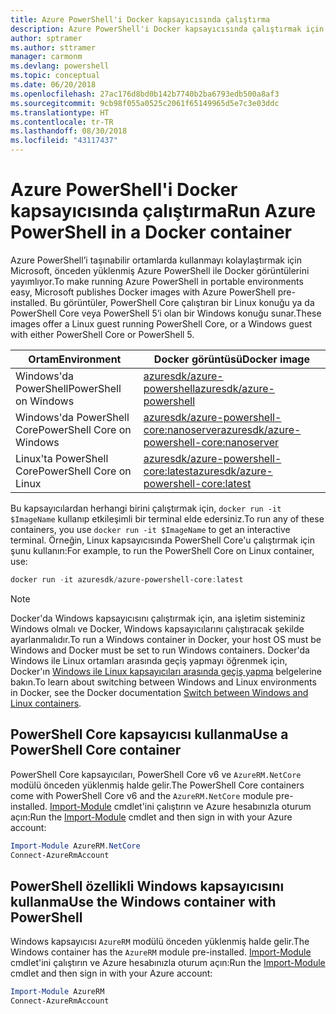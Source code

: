 ```yaml
---
title: Azure PowerShell'i Docker kapsayıcısında çalıştırma
description: Azure PowerShell'i Docker kapsayıcısında çalıştırmak için yapılması gerekenler.
author: sptramer
ms.author: sttramer
manager: carmonm
ms.devlang: powershell
ms.topic: conceptual
ms.date: 06/20/2018
ms.openlocfilehash: 27ac176d8bd0b142b7740b2ba6793edb500a8af3
ms.sourcegitcommit: 9cb98f055a0525c2061f65149965d5e7c3e03ddc
ms.translationtype: HT
ms.contentlocale: tr-TR
ms.lasthandoff: 08/30/2018
ms.locfileid: "43117437"
---
```

# <a name="run-azure-powershell-in-a-docker-container"></a><span data-ttu-id="c326a-103">Azure PowerShell'i Docker kapsayıcısında çalıştırma</span><span class="sxs-lookup"><span data-stu-id="c326a-103">Run Azure PowerShell in a Docker container</span></span>

<span data-ttu-id="c326a-104">Azure PowerShell’i taşınabilir ortamlarda kullanmayı kolaylaştırmak için Microsoft, önceden yüklenmiş Azure PowerShell ile Docker görüntülerini yayımlıyor.</span><span class="sxs-lookup"><span data-stu-id="c326a-104">To make running Azure PowerShell in portable environments easy, Microsoft publishes Docker images with Azure PowerShell pre-installed.</span></span> <span data-ttu-id="c326a-105">Bu görüntüler, PowerShell Core çalıştıran bir Linux konuğu ya da PowerShell Core veya PowerShell 5’i olan bir Windows konuğu sunar.</span><span class="sxs-lookup"><span data-stu-id="c326a-105">These images offer a Linux guest running PowerShell Core, or a Windows guest with either PowerShell Core or PowerShell 5.</span></span>

| <span data-ttu-id="c326a-106">Ortam</span><span class="sxs-lookup"><span data-stu-id="c326a-106">Environment</span></span> | <span data-ttu-id="c326a-107">Docker görüntüsü</span><span class="sxs-lookup"><span data-stu-id="c326a-107">Docker image</span></span> |
|-------------|--------------|
| <span data-ttu-id="c326a-108">Windows'da PowerShell</span><span class="sxs-lookup"><span data-stu-id="c326a-108">PowerShell on Windows</span></span> | [<span data-ttu-id="c326a-109">azuresdk/azure-powershell</span><span class="sxs-lookup"><span data-stu-id="c326a-109">azuresdk/azure-powershell</span></span>](https://hub.docker.com/r/azuresdk/azure-powershell/) |
| <span data-ttu-id="c326a-110">Windows'da PowerShell Core</span><span class="sxs-lookup"><span data-stu-id="c326a-110">PowerShell Core on Windows</span></span> | [<span data-ttu-id="c326a-111">azuresdk/azure-powershell-core:nanoserver</span><span class="sxs-lookup"><span data-stu-id="c326a-111">azuresdk/azure-powershell-core:nanoserver</span></span>](https://hub.docker.com/r/azuresdk/azure-powershell-core/) |
| <span data-ttu-id="c326a-112">Linux'ta PowerShell Core</span><span class="sxs-lookup"><span data-stu-id="c326a-112">PowerShell Core on Linux</span></span> | [<span data-ttu-id="c326a-113">azuresdk/azure-powershell-core:latest</span><span class="sxs-lookup"><span data-stu-id="c326a-113">azuresdk/azure-powershell-core:latest</span></span>](https://hub.docker.com/r/azuresdk/azure-powershell-core/) |

<span data-ttu-id="c326a-114">Bu kapsayıcılardan herhangi birini çalıştırmak için, `docker run -it $ImageName` kullanıp etkileşimli bir terminal elde edersiniz.</span><span class="sxs-lookup"><span data-stu-id="c326a-114">To run any of these containers, you use `docker run -it $ImageName` to get an interactive terminal.</span></span> <span data-ttu-id="c326a-115">Örneğin, Linux kapsayıcısında PowerShell Core'u çalıştırmak için şunu kullanın:</span><span class="sxs-lookup"><span data-stu-id="c326a-115">For example, to run the PowerShell Core on Linux container, use:</span></span>

```powershell
docker run -it azuresdk/azure-powershell-core:latest
```

> [!NOTE]
> <span data-ttu-id="c326a-116">Docker'da Windows kapsayıcısını çalıştırmak için, ana işletim sisteminiz Windows olmalı ve Docker, Windows kapsayıcılarını çalıştıracak şekilde ayarlanmalıdır.</span><span class="sxs-lookup"><span data-stu-id="c326a-116">To run a Windows container in Docker, your host OS must be Windows and Docker must be set to run Windows containers.</span></span> <span data-ttu-id="c326a-117">Docker'da Windows ile Linux ortamları arasında geçiş yapmayı öğrenmek için, Docker'ın [Windows ile Linux kapsayıcıları arasında geçiş yapma](https://docs.docker.com/docker-for-windows/#switch-between-windows-and-linux-containers) belgelerine bakın.</span><span class="sxs-lookup"><span data-stu-id="c326a-117">To learn about switching between Windows and Linux environments in Docker, see the Docker documentation [Switch between Windows and Linux containers](https://docs.docker.com/docker-for-windows/#switch-between-windows-and-linux-containers).</span></span>

## <a name="use-a-powershell-core-container"></a><span data-ttu-id="c326a-118">PowerShell Core kapsayıcısı kullanma</span><span class="sxs-lookup"><span data-stu-id="c326a-118">Use a PowerShell Core container</span></span>

<span data-ttu-id="c326a-119">PowerShell Core kapsayıcıları, PowerShell Core v6 ve `AzureRM.NetCore` modülü önceden yüklenmiş halde gelir.</span><span class="sxs-lookup"><span data-stu-id="c326a-119">The PowerShell Core containers come with PowerShell Core v6 and the `AzureRM.NetCore` module pre-installed.</span></span> <span data-ttu-id="c326a-120">[Import-Module](/powershell/module/microsoft.powershell.core/import-module) cmdlet'ini çalıştırın ve Azure hesabınızla oturum açın:</span><span class="sxs-lookup"><span data-stu-id="c326a-120">Run the [Import-Module](/powershell/module/microsoft.powershell.core/import-module) cmdlet and then sign in with your Azure account:</span></span>

```powershell
Import-Module AzureRM.NetCore
Connect-AzureRmAccount
```

## <a name="use-the-windows-container-with-powershell"></a><span data-ttu-id="c326a-121">PowerShell özellikli Windows kapsayıcısını kullanma</span><span class="sxs-lookup"><span data-stu-id="c326a-121">Use the Windows container with PowerShell</span></span>

<span data-ttu-id="c326a-122">Windows kapsayıcısı `AzureRM` modülü önceden yüklenmiş halde gelir.</span><span class="sxs-lookup"><span data-stu-id="c326a-122">The Windows container has the `AzureRM` module pre-installed.</span></span> <span data-ttu-id="c326a-123">[Import-Module](/powershell/module/microsoft.powershell.core/import-module) cmdlet'ini çalıştırın ve Azure hesabınızla oturum açın:</span><span class="sxs-lookup"><span data-stu-id="c326a-123">Run the [Import-Module](/powershell/module/microsoft.powershell.core/import-module) cmdlet and then sign in with your Azure account:</span></span>

```powershell
Import-Module AzureRM
Connect-AzureRmAccount
```
